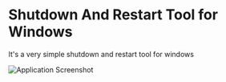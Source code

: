 # Shutdown And Restart Tool for Windows

It's a very simple shutdown and restart tool for windows


![Application Screenshot](https://raw.githubusercontent.com/arman-arif/shutdown-restart-tool/master/Screenshot.png)

